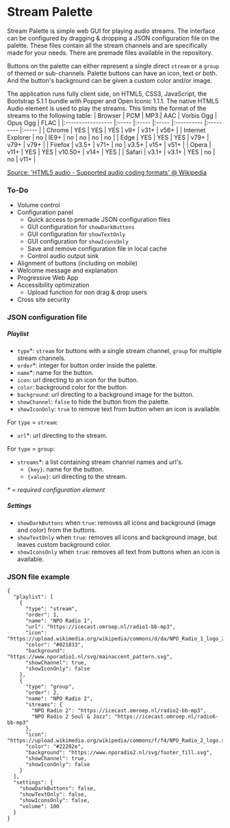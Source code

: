 # Stream Palette
Stream Palette is simple web GUI for playing audio streams. The interface can be configured by dragging & dropping a JSON configuration file on the palette. These files contain all the stream channels and are specifically made for your needs. There are premade files available in the repository.

Buttons on the palette can either represent a single direct `stream` or a `group` of themed or sub-channels. Palette buttons can have an icon, text or both. And the button's background can be given a custom color and/or image.

The application runs fully client side, on HTML5, CSS3, JavaScript, the Bootstrap 5.1.1 bundle with Popper and Open Iconic 1.1.1. The native HTML5 Audio element is used to play the streams. This limits the format of the streams to the following table:
| Browser           | PCM   | MP3   | AAC   | Vorbis Ogg | Opus Ogg  | FLAC  |
|:----------------- |:----- |:----- |:----- |:---------- |:--------- |:----- |
| Chrome            | YES   | YES   | YES   | v9+        | v31+      | v56+  |
| Internet Explorer | no    | IE9+  | no    | no         | no        | no    |
| Edge              | YES   | YES   | YES   | v79+       | v79+      | v79+  |
| Firefox           | v3.5+ | v71+  | no    | v3.5+      | v15+      | v51+  |
| Opera             | v11+  | YES   | YES   | v10.50+    | v14+      | YES   |
| Safari            | v3.1+ | v3.1+ | YES   | no         | no        | v11+  |

[Source: 'HTML5 audio - Supported audio coding formats' @ Wikipedia](https://en.wikipedia.org/wiki/HTML5_audio#Supported_audio_coding_formats "Source")

### To-Do
- Volume control
- Configuration panel
  - Quick access to premade JSON configuration files
  - GUI configuration for `showDarkButtons`
  - GUI configuration for `showTextOnly`
  - GUI configuration for `showIconsOnly`
  - Save and remove configuration file in local cache
  - Control audio output sink
- Alignment of buttons (including on mobile)
- Welcome message and explanation
- Progressive Web App
- Accessibility optimization
  - Upload function for non drag & drop users
- Cross site security

### JSON configuration file

##### Playlist
- `type`*: `stream` for buttons with a single stream channel, `group` for multiple stream channels.
- `order`*: integer for button order inside the palette.
- `name`*:  name for the button.
- `icon`: url directing to an icon for the button.
- `color`: background color for the button.
- `background`: url directing to a background image for the button.
- `showChannel`: `false` to hide the button from the palette.
- `showIconOnly`: `true` to remove text from button when an icon is available.

For `type` = `stream`:
- `url`*: url directing to the stream.

For `type` = `group`:
- `streams`*: a list containing stream channel names and url's.
  - `{key}`: name for the button.
  - `{value}`: url directing to the stream.

_* = required configuration element_

##### Settings
- `showDarkButtons` when `true`: removes all icons and background (image and color) from the buttons.
- `showTextOnly` when `true`: removes all icons and background image, but leaves custom background color.
- `showIconsOnly` when `true`: removes all text from buttons when an icon is available.

### JSON file example
```
{
  "playlist": [
    {
      "type": "stream",
      "order": 1,
      "name": "NPO Radio 1",
      "url": "https://icecast.omroep.nl/radio1-bb-mp3",
      "icon": "https://upload.wikimedia.org/wikipedia/commons/d/da/NPO_Radio_1_logo_2014.svg",
      "color": "#021833",
      "background": "https://www.nporadio1.nl/svg/mainaccent_pattern.svg",
      "showChannel": true,
      "showIconOnly": false
    },
    {
      "type": "group",
      "order": 2,
      "name": "NPO Radio 2",
      "streams": {
        "NPO Radio 2": "https://icecast.omroep.nl/radio2-bb-mp3",
        "NPO Radio 2 Soul & Jazz": "https://icecast.omroep.nl/radio6-bb-mp3"
      },
      "icon": "https://upload.wikimedia.org/wikipedia/commons/f/f4/NPO_Radio_2_logo.svg",
      "color": "#22282e",
      "background": "https://www.nporadio2.nl/svg/footer_fill.svg",
      "showChannel": true,
      "showIconOnly": false
    }
  ],
  "settings": {
    "showDarkButtons": false,
    "showTextOnly": false,
    "showIconsOnly": false,
    "volume": 100
  }
}
```
